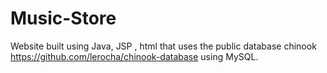 # Music-Store

Website built using Java, JSP , html that uses the public database chinook https://github.com/lerocha/chinook-database using MySQL.



